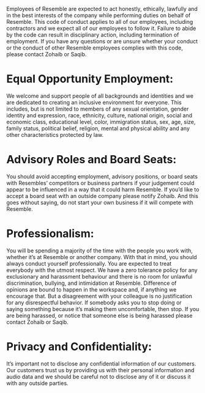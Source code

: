 Employees of Resemble are expected to act honestly, ethically, lawfully and in the best interests of the company while performing duties on behalf of Resemble. This code of conduct applies to all of our employees, including contractors and we expect all of our employees to follow it. Failure to abide by the code can result in disciplinary action, including termination of employment. If you have any questions or are unsure whether your conduct or the conduct of other Resemble employees complies with this code, please contact Zohaib or Saqib. 

# Equal Opportunity Employment:

We welcome and support people of all backgrounds and identities and we are dedicated to creating an inclusive environment for everyone. This includes, but is not limited to members of any sexual orientation, gender identity and expression, race, ethnicity, culture, national origin, social and economic class, educational level, color, immigration status, sex, age, size, family status, political belief, religion, mental and physical ability and any other characteristics protected by law. 

# Advisory Roles and Board Seats:

You should avoid accepting employment, advisory positions, or board seats with Resembles’ competitors or business partners if your judgement could appear to be influenced in a way that it could harm Resemble. If you’d like to accept a board seat with an outside company please notify Zohaib. And this goes without saying, do not start your own business if it will compete with Resemble.

# Professionalism:

You will be spending a majority of the time with the people you work with, whether it’s at Resemble or another company. With that in mind, you should always conduct yourself professionally. You are expected to treat everybody with the utmost respect. We have a zero tolerance policy for any exclusionary and harassment behaviour and there is no room for unlawful discrimination, bullying, and intimidation at Resemble. Difference of opinions are bound to happen in the workspace and, if anything we encourage that. But a disagreement with your colleague is no justification for any disrespectful behavior. If somebody asks you to stop doing or saying something because it’s making them uncomfortable, then stop. If you are being harassed, or notice that someone else is being harassed please contact Zohaib or Saqib.

# Privacy and Confidentiality:

It’s important not to disclose any confidential information of our customers. Our customers trust us by providing us with their personal information and audio data and we should be careful not to disclose any of it or discuss it with any outside parties. 
